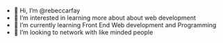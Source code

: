 - 👋 Hi, I’m @rebeccarfay
- 👀 I’m interested in learning more about about web development
- 🌱 I’m currently learning Front End Web development and Programming
- 💞️ I’m looking to network with like minded people 

<!---
rebeccarfay/rebeccarfay is a ✨ special ✨ repository because its `README.md` (this file) appears on your GitHub profile.
You can click the Preview link to take a look at your changes.
--->
